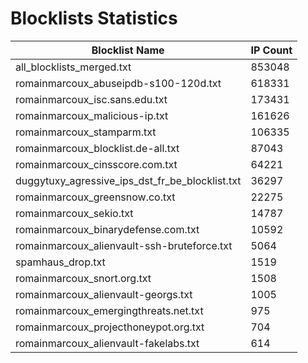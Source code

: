 # Blocklists Statistics
| Blocklist Name | IP Count |
|----|----|
| all_blocklists_merged.txt | 853048 |
| romainmarcoux_abuseipdb-s100-120d.txt | 618331 |
| romainmarcoux_isc.sans.edu.txt | 173431 |
| romainmarcoux_malicious-ip.txt | 161626 |
| romainmarcoux_stamparm.txt | 106335 |
| romainmarcoux_blocklist.de-all.txt | 87043 |
| romainmarcoux_cinsscore.com.txt | 64221 |
| duggytuxy_agressive_ips_dst_fr_be_blocklist.txt | 36297 |
| romainmarcoux_greensnow.co.txt | 22275 |
| romainmarcoux_sekio.txt | 14787 |
| romainmarcoux_binarydefense.com.txt | 10592 |
| romainmarcoux_alienvault-ssh-bruteforce.txt | 5064 |
| spamhaus_drop.txt | 1519 |
| romainmarcoux_snort.org.txt | 1508 |
| romainmarcoux_alienvault-georgs.txt | 1005 |
| romainmarcoux_emergingthreats.net.txt | 975 |
| romainmarcoux_projecthoneypot.org.txt | 704 |
| romainmarcoux_alienvault-fakelabs.txt | 614 |
